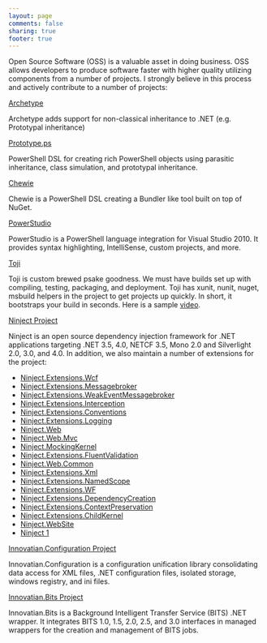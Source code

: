 ```yaml
---
layout: page
comments: false
sharing: true
footer: true
---
```

<p>Open Source Software (OSS) is a valuable asset in doing business. OSS allows developers to produce software faster with higher quality utilizing components from a number of projects. I strongly believe in this process and actively contribute to a number of projects:</p>
<p><a href="https://github.com/idavis/archetype">Archetype</a></p>
<p>Archetype adds support for non-classical inheritance to .NET (e.g. Prototypal inheritance)</p>
<p><a href="https://github.com/idavis/prototype.ps">Prototype.ps</a></p>
<p>PowerShell DSL for creating rich PowerShell objects using parasitic inheritance, class simulation, and prototypal inheritance.</p>
<p><a href="https://github.com/Ang3lFir3/Chewie">Chewie</a></p>
<p>Chewie is a PowerShell DSL creating a Bundler like tool built on top of NuGet.</p>
<p><a href="https://github.com/IntelliTect/PowerStudio">PowerStudio</a></p>
<p>PowerStudio is a PowerShell language integration for Visual Studio 2010. It provides syntax highlighting, IntelliSense, custom projects, and more.</p>
<p><a href="https://github.com/idavis/toji">Toji</a></p>
<p>Toji is custom brewed psake goodness. We must have builds set up with compiling, testing, packaging, and deployment. Toji has xunit, nunit, nuget, msbuild helpers in the project to get projects up quickly. In short, it bootstraps your build in seconds. Here is a sample <a href="http://goo.gl/YAinw">video</a>.</p>
<p><a href="http://ninject.org/">Ninject Project</a></p>
<p>Ninject is an open source dependency injection framework for .NET applications targeting .NET 3.5, 4.0, NETCF 3.5, Mono 2.0 and Silverlight 2.0, 3.0, and 4.0. In addition, we also maintain a number of extensions for the project:</p>
<ul>
<li><a href="https://github.com/ninject/ninject.extensions.wcf">Ninject.Extensions.Wcf</a></li>
<li><a href="https://github.com/ninject/ninject.extensions.messagebroker">Ninject.Extensions.Messagebroker</a></li>
<li><a href="https://github.com/ninject/ninject.extensions.weakeventmessagebroker">Ninject.Extensions.WeakEventMessagebroker</a></li>
<li><a href="https://github.com/ninject/ninject.extensions.interception">Ninject.Extensions.Interception</a></li>
<li><a href="https://github.com/ninject/ninject.extensions.conventions">Ninject.Extensions.Conventions</a></li>
<li><a href="https://github.com/ninject/ninject.extensions.logging">Ninject.Extensions.Logging</a></li>
<li><a href="https://github.com/ninject/ninject.web">Ninject.Web</a></li>
<li><a href="https://github.com/ninject/ninject.web.mvc">Ninject.Web.Mvc</a></li>
<li><a href="https://github.com/ninject/ninject.mockingkernel">Ninject.MockingKernel</a></li>
<li><a href="https://github.com/ninject/ninject.web.mvc.fluentvalidation">Ninject.Extensions.FluentValidation</a></li>
<li><a href="https://github.com/ninject/Ninject.Web.Common">Ninject.Web.Common</a></li>
<li><a href="https://github.com/ninject/ninject.extensions.xml">Ninject.Extensions.Xml</a></li>
<li><a href="https://github.com/ninject/ninject.extensions.namedscope">Ninject.Extensions.NamedScope</a></li>
<li><a href="https://github.com/ninject/ninject.extensions.wf">Ninject.Extensions.WF</a></li>
<li><a href="https://github.com/ninject/ninject.extensions.dependencycreation">Ninject.Extensions.DependencyCreation</a></li>
<li><a href="https://github.com/ninject/ninject.extensions.contextpreservation">Ninject.Extensions.ContextPreservation</a></li>
<li><a href="https://github.com/ninject/ninject.extensions.childkernel">Ninject.Extensions.ChildKernel</a></li>
<li><a href="https://github.com/ninject/ninject.website">Ninject.WebSite</a></li>
<li><a href="https://github.com/ninject/ninject1">Ninject 1</a></li>
</ul>
<p><a href="http://github.com/idavis/innovatian.configuration">Innovatian.Configuration Project</a></p>
<p>Innovatian.Configuration is a configuration unification library consolidating data access for XML files, .NET configuration files, isolated storage, windows registry, and ini files.</p>
<p><a href="http://github.com/idavis/innovatian.bits">Innovatian.Bits Project</a></p>
<p>Innovatian.Bits is a Background Intelligent Transfer Service (BITS) .NET wrapper. It integrates BITS 1.0, 1.5, 2.0, 2.5, and 3.0 interfaces in managed wrappers for the creation and management of BITS jobs.</p>
